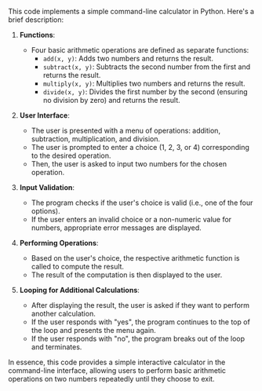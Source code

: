 This code implements a simple command-line calculator in Python. Here's a brief description:

1. **Functions**: 
    - Four basic arithmetic operations are defined as separate functions:
        - `add(x, y)`: Adds two numbers and returns the result.
        - `subtract(x, y)`: Subtracts the second number from the first and returns the result.
        - `multiply(x, y)`: Multiplies two numbers and returns the result.
        - `divide(x, y)`: Divides the first number by the second (ensuring no division by zero) and returns the result.

2. **User Interface**:
    - The user is presented with a menu of operations: addition, subtraction, multiplication, and division.
    - The user is prompted to enter a choice (1, 2, 3, or 4) corresponding to the desired operation.
    - Then, the user is asked to input two numbers for the chosen operation.

3. **Input Validation**:
    - The program checks if the user's choice is valid (i.e., one of the four options).
    - If the user enters an invalid choice or a non-numeric value for numbers, appropriate error messages are displayed.

4. **Performing Operations**:
    - Based on the user's choice, the respective arithmetic function is called to compute the result.
    - The result of the computation is then displayed to the user.

5. **Looping for Additional Calculations**:
    - After displaying the result, the user is asked if they want to perform another calculation.
    - If the user responds with "yes", the program continues to the top of the loop and presents the menu again.
    - If the user responds with "no", the program breaks out of the loop and terminates.

In essence, this code provides a simple interactive calculator in the command-line interface, allowing users to perform basic arithmetic operations on two numbers repeatedly until they choose to exit.
